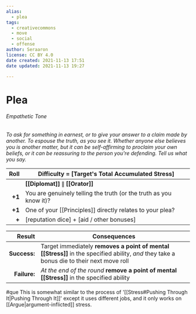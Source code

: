 ```yaml
---
alias:
  - plea
tags:
  - creativecommons
  - move
  - social
  - offense
author: Seraaron
license: CC BY 4.0
date created: 2021-11-13 17:51
date updated: 2021-11-13 19:27

---
```


# Plea

###### Empathetic Tone

_To ask for something in earnest, or to give your answer to a claim made by another. To espouse the truth, as you see it. Whether anyone else believes you is another matter, but it can be self-affirming to proclaim your own beliefs, or it can be reassuring to the person you're defending. Tell us what you say._

|   Roll | Difficulty = [Target's Total Accumulated Stress]                                                  |
| -----: | ---------------------------------------------------------------------------------------- |
|        | **[[Diplomat]]** ∥ **[[Orator]]**                                     |
| **+1** | You are genuinely telling the truth (or the truth as you know it)? |
| **+1** | One of your [[Principles]] directly relates to your plea?                            |
|  **+** | [reputation dice] + [aid / other bonuses]                                                  |

|       Result | Consequences                                                                                                                                              |
| -----------: | --------------------------------------------------------------------------------------------------------------------------------------------------------- |
| **Success:** | Target immediately **removes a point of mental [[Stress]]** in the specified ability, _and_ they take a bonus die to their next move roll |
| **Failure:** | _At the end of the round_ **remove a point of mental [[Stress]]** in the specified ability                                                                       |

#que This is somewhat similar to the process of '[[Stress#Pushing Through It|Pushing Through It]]' except it uses different jobs, and it only works on [[Argue|argument-inflicted]] stress.
